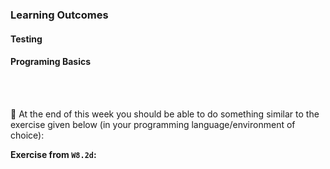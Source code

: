 ### Learning Outcomes

#### Testing

<panel type="success" header="**`W8.1` Can semi-automate regression testing of CLI apps**" no-close>

  <panel type="success" header="`W8.1a` Can explain testing" expanded no-close>
    <include src="../../book/testing/introduction/what/full.md" />
  </panel>
  
  <panel type="success" header="`W8.1b` Can explain test automation" expanded no-close>
    <include src="../../book/testing/testAutomation/what/full.md" />
  </panel>  
  
  <panel type="success" header="`W8.1c` Can semi-automate testing of a CLI" expanded no-close>
    <include src="../../book/testing/testAutomation/testingTextUis/full.md" />
  </panel>  
  
  <panel type="success" header="`W8.1d` Can explain regression testing" expanded no-close>
    <include src="../../book/testing/testingTypes/regressionTesting/what/full.md" />
  </panel>

</panel>


#### Programing Basics

<panel type="warning" header="**`W8.2` Can work with files**" no-close>

  <panel type="warning" header="`W8.2a` Can work with file paths" expanded no-close>
    <include src="../../programming/files-paths/text.md" />
  </panel>
  <panel type="warning" header="`W8.2b` Can read from a text file" expanded no-close>
    <include src="../../programming/files-reading/text.md" />
  </panel>
  <panel type="warning" header="`W8.2c` Can write to a text file" expanded no-close>
    <include src="../../programming/files-writing/text.md" />
  </panel>
  <panel type="warning" header="`W8.2d` Can work with CSV files" expanded no-close>
    <include src="../../programming/files-csv/text.md" />
  </panel>

</panel>

<br><br>

:dart: At the end of this week you should be able to do something similar to the exercise given below (in your programming language/environment of choice):

<panel header=" Evidence of achieving the LO" no-close>

**Exercise from `W8.2d`:**<br>
  <include src="../../programming/files-csv/e-calculateGst.md" /><p/>
</panel>

